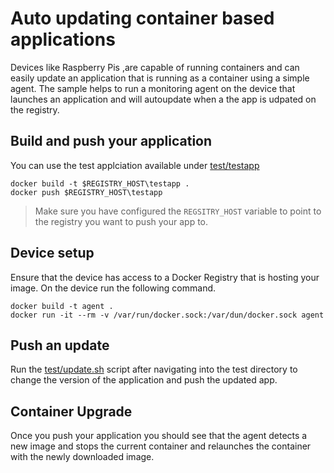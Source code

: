 # Auto updating container based applications
Devices like Raspberry Pis ,are capable of running containers and can easily update an application that is running as a container using a simple agent. The sample helps to run a monitoring agent on the device that launches an  application and will autoupdate when a the app is udpated on the registry.

## Build and push your application 

You can use the test applciation available under [test/testapp](test/testapp)

```
docker build -t $REGISTRY_HOST\testapp .
docker push $REGISTRY_HOST\testapp
```
> Make sure you have configured the `REGSITRY_HOST` variable to point to the registry you want to push your app to. 

## Device setup
Ensure that the device has access to a Docker Registry that is hosting your image. On the device run the following command. 

```
docker build -t agent .
docker run -it --rm -v /var/run/docker.sock:/var/dun/docker.sock agent
```

## Push an update

Run the [test/update.sh](test/update.sh) script after navigating into the test directory to change the version of the application and push the updated app. 


## Container Upgrade

Once you push your application you should see that the agent detects a new image and stops the current container and relaunches the container with the newly downloaded image.


